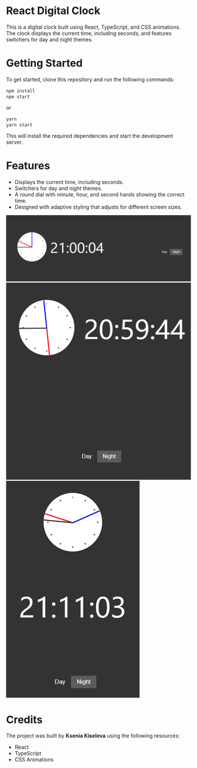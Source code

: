 # React Digital Clock

This is a digital clock built using React, TypeScript, and CSS animations. The clock displays the current time, including seconds, and features switchers for day and night themes.

# Getting Started

To get started, clone this repository and run the following commands:

```
npm install
npm start
```

or

```
yarn
yarn start
```

This will install the required dependencies and start the development server.

# Features
- Displays the current time, including seconds.
- Switchers for day and night themes.
- A round dial with minute, hour, and second hands showing the correct time.
- Designed with adaptive styling that adjusts for different screen sizes.


![Desktop](/src/assets/desktop.png)
![Tablet](/src/assets/tablet.png)
![Mobile](/src/assets/mobile.png)

# Credits
The project was built by **Ksenia Kiseleva** using the following resources:

- React
- TypeScript
- CSS Animations